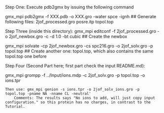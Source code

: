 Step One: Execute pdb2gmx by issuing the following command

gmx_mpi pdb2gmx -f XXX.pdb -o XXX.gro -water spce -ignh 
    ## Generate following files:
    2jof_processed.gro
    posre.itp
    topol.top

Step Three (inside this directory):
gmx_mpi editconf -f 2jof_processed.gro -o 2jof_newbox.gro -c -d 1.0 -bt cubic
    ## Create the newbox

gmx_mpi solvate -cp 2jof_newbox.gro -cs spc216.gro -o 2jof_solv.gro -p topol.top
    ## Create another one: topol.top, which also contains the same topol.top one before

Step Four (Second Part here; first part check the input README.md):

gmx_mpi grompp -f ../Input/ions.mdp -c 2jof_solv.gro -p topol.top -o ions.tpr

    Then use: gmx_mpi genion -s ions.tpr -o 2jof_solv_ions.gro -p topol.top -pname NA -nname CL -neutral'
        Comments: The results says "No ions to add, will just copy input configuration." so this protein has no charges, in contrast to the Tutorial.